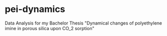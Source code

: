 # pei-dynamics
Data Analysis for my Bachelor Thesis "Dynamical changes of polyethylene imine in porous silica upon CO_2 sorption"

